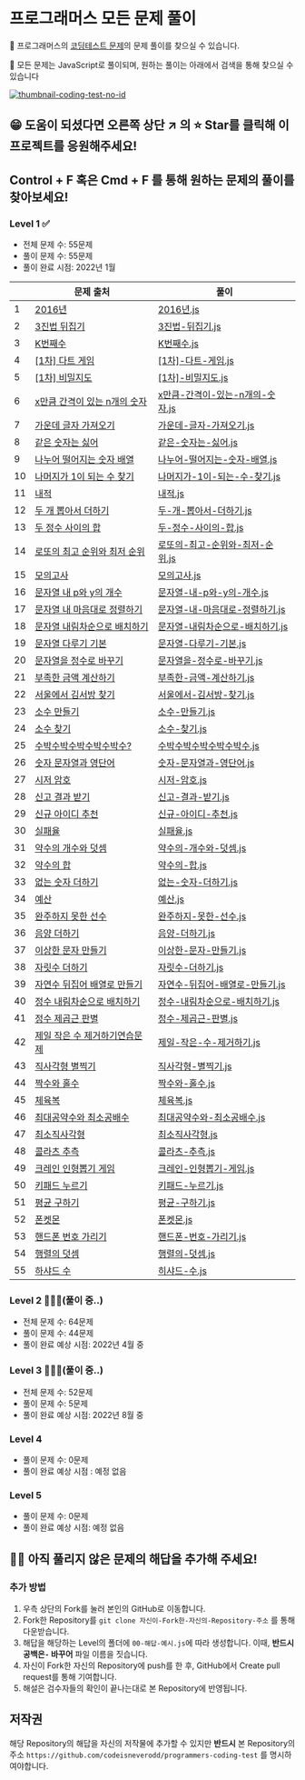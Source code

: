 # 프로그래머스 모든 문제 풀이

🌱 프로그래머스의 [코딩테스트 문제](https://programmers.co.kr/learn/challenges?tab=all_challenges)의 문제 풀이를 찾으실 수 있습니다.

🌱 모든 문제는 JavaScript로 풀이되며, 원하는 풀이는 아래에서 검색을 통해 찾으실 수 있습니다 

[![thumbnail-coding-test-no-id](https://user-images.githubusercontent.com/54318460/158711288-5fbd903f-d3b6-4d56-bd1f-9e5946d67d0a.png)
](https://github.com/codeisneverodd/programmers-coding-test/)


## 😁 **도움이 되셨다면** 오른쪽 상단 ↗ 의 ⭐️ **Star를 클릭**해 이 프로젝트를 응원해주세요!

## Control + F 혹은 Cmd + F 를 통해 원하는 문제의 풀이를 찾아보세요!

### Level 1 ✅

- 전체 문제 수: 55문제
- 풀이 문제 수: 55문제
- 풀이 완료 시점: 2022년 1월

|      | 문제 출처                                                    | 풀이                                                         |
| ---- | ------------------------------------------------------------ | ------------------------------------------------------------ |
| 1    | [2016년](https://programmers.co.kr/learn/courses/30/lessons/12901) | [2016년.js](https://github.com/codeisneverodd/programmers-coding-test/blob/main/level-1/2016년.js) |
| 2    | [3진법 뒤집기](https://programmers.co.kr/learn/courses/30/lessons/68935) | [3진법-뒤집기.js](https://github.com/codeisneverodd/programmers-coding-test/blob/main/level-1/3진법-뒤집기.js) |
| 3    | [K번째수](https://programmers.co.kr/learn/courses/30/lessons/42748) | [K번째수.js](https://github.com/codeisneverodd/programmers-coding-test/blob/main/level-1/K번째수.js) |
| 4    | [[1차] 다트 게임](https://programmers.co.kr/learn/courses/30/lessons/17682) | [[1차]-다트-게임.js](https://github.com/codeisneverodd/programmers-coding-test/blob/main/level-1/[1차]-다트-게임.js) |
| 5    | [[1차] 비밀지도](https://programmers.co.kr/learn/courses/30/lessons/17681) | [[1차]-비밀지도.js](https://github.com/codeisneverodd/programmers-coding-test/blob/main/level-1/[1차]-비밀지도.js) |
| 6    | [x만큼 간격이 있는 n개의 숫자](https://programmers.co.kr/learn/courses/30/lessons/12954) | [x만큼-간격이-있는-n개의-숫자.js](https://github.com/codeisneverodd/programmers-coding-test/blob/main/level-1/x만큼-간격이-있는-n개의-숫자.js) |
| 7    | [가운데 글자 가져오기](https://programmers.co.kr/learn/courses/30/lessons/12903) | [가운데-글자-가져오기.js](https://github.com/codeisneverodd/programmers-coding-test/blob/main/level-1/가운데-글자-가져오기.js) |
| 8    | [같은 숫자는 싫어](https://programmers.co.kr/learn/courses/30/lessons/12906) | [같은-숫자는-싫어.js](https://github.com/codeisneverodd/programmers-coding-test/blob/main/level-1/같은-숫자는-싫어.js) |
| 9    | [나누어 떨어지는 숫자 배열](https://programmers.co.kr/learn/courses/30/lessons/12910) | [나누어-떨어지는-숫자-배열.js](https://github.com/codeisneverodd/programmers-coding-test/blob/main/level-1/나누어-떨어지는-숫자-배열.js) |
| 10   | [나머지가 1이 되는 수 찾기](https://programmers.co.kr/learn/courses/30/lessons/87389) | [나머지가-1이-되는-수-찾기.js](https://github.com/codeisneverodd/programmers-coding-test/blob/main/level-1/나머지가-1이-되는-수-찾기.js) |
| 11   | [내적](https://programmers.co.kr/learn/courses/30/lessons/70128) | [내적.js](https://github.com/codeisneverodd/programmers-coding-test/blob/main/level-1/내적.js) |
| 12   | [두 개 뽑아서 더하기](https://programmers.co.kr/learn/courses/30/lessons/68644) | [두-개-뽑아서-더하기.js](https://github.com/codeisneverodd/programmers-coding-test/blob/main/level-1/두-개-뽑아서-더하기.js) |
| 13   | [두 정수 사이의 합](https://programmers.co.kr/learn/courses/30/lessons/12912) | [두-정수-사이의-합.js](https://github.com/codeisneverodd/programmers-coding-test/blob/main/level-1/두-정수-사이의-합.js) |
| 14   | [로또의 최고 순위와 최저 순위](https://programmers.co.kr/learn/courses/30/lessons/77484) | [로또의-최고-순위와-최저-순위.js](https://github.com/codeisneverodd/programmers-coding-test/blob/main/level-1/로또의-최고-순위와-최저-순위.js) |
| 15   | [모의고사](https://programmers.co.kr/learn/courses/30/lessons/42840) | [모의고사.js](https://github.com/codeisneverodd/programmers-coding-test/blob/main/level-1/모의고사.js) |
| 16   | [문자열 내 p와 y의 개수](https://programmers.co.kr/learn/courses/30/lessons/12916) | [문자열-내-p와-y의-개수.js](https://github.com/codeisneverodd/programmers-coding-test/blob/main/level-1/문자열-내-p와-y의-개수.js) |
| 17   | [문자열 내 마음대로 정렬하기](https://programmers.co.kr/learn/courses/30/lessons/12915) | [문자열-내-마음대로-정렬하기.js](https://github.com/codeisneverodd/programmers-coding-test/blob/main/level-1/문자열-내-마음대로-정렬하기.js) |
| 18   | [문자열 내림차순으로 배치하기](https://programmers.co.kr/learn/courses/30/lessons/12917) | [문자열-내림차순으로-배치하기.js](https://github.com/codeisneverodd/programmers-coding-test/blob/main/level-1/문자열-내림차순으로-배치하기.js) |
| 19   | [문자열 다루기 기본](https://programmers.co.kr/learn/courses/30/lessons/12918) | [문자열-다루기-기본.js](https://github.com/codeisneverodd/programmers-coding-test/blob/main/level-1/문자열-다루기-기본.js) |
| 20   | [문자열을 정수로 바꾸기](https://programmers.co.kr/learn/courses/30/lessons/12925) | [문자열을-정수로-바꾸기.js](https://github.com/codeisneverodd/programmers-coding-test/blob/main/level-1/문자열을-정수로-바꾸기.js) |
| 21   | [부족한 금액 계산하기](https://programmers.co.kr/learn/courses/30/lessons/82612) | [부족한-금액-계산하기.js](https://github.com/codeisneverodd/programmers-coding-test/blob/main/level-1/부족한-금액-계산하기.js) |
| 22   | [서울에서 김서방 찾기](https://programmers.co.kr/learn/courses/30/lessons/12919) | [서울에서-김서방-찾기.js](https://github.com/codeisneverodd/programmers-coding-test/blob/main/level-1/서울에서-김서방-찾기.js) |
| 23   | [소수 만들기](https://programmers.co.kr/learn/courses/30/lessons/12977) | [소수-만들기.js](https://github.com/codeisneverodd/programmers-coding-test/blob/main/level-1/소수-만들기.js) |
| 24   | [소수 찾기](https://programmers.co.kr/learn/courses/30/lessons/12921) | [소수-찾기.js](https://github.com/codeisneverodd/programmers-coding-test/blob/main/level-1/소수-찾기.js) |
| 25   | [수박수박수박수박수박수?](https://programmers.co.kr/learn/courses/30/lessons/12922) | [수박수박수박수박수박수.js](https://github.com/codeisneverodd/programmers-coding-test/blob/main/level-1/수박수박수박수박수박수.js) |
| 26   | [숫자 문자열과 영단어](https://programmers.co.kr/learn/courses/30/lessons/81301) | [숫자-문자열과-영단어.js](https://github.com/codeisneverodd/programmers-coding-test/blob/main/level-1/숫자-문자열과-영단어.js) |
| 27   | [시저 암호](https://programmers.co.kr/learn/courses/30/lessons/12926) | [시저-암호.js](https://github.com/codeisneverodd/programmers-coding-test/blob/main/level-1/시저-암호.js) |
| 28   | [신고 결과 받기](https://programmers.co.kr/learn/courses/30/lessons/92334) | [신고-결과-받기.js](https://github.com/codeisneverodd/programmers-coding-test/blob/main/level-1/신고-결과-받기.js) |
| 29   | [신규 아이디 추천](https://programmers.co.kr/learn/courses/30/lessons/72410) | [신규-아이디-추천.js](https://github.com/codeisneverodd/programmers-coding-test/blob/main/level-1/신규-아이디-추천.js) |
| 30   | [실패율](https://programmers.co.kr/learn/courses/30/lessons/42889) | [실패율.js](https://github.com/codeisneverodd/programmers-coding-test/blob/main/level-1/실패율.js) |
| 31   | [약수의 개수와 덧셈](https://programmers.co.kr/learn/courses/30/lessons/77884) | [약수의-개수와-덧셈.js](https://github.com/codeisneverodd/programmers-coding-test/blob/main/level-1/약수의-개수와-덧셈.js) |
| 32   | [약수의 합](https://programmers.co.kr/learn/courses/30/lessons/12928) | [약수의-합.js](https://github.com/codeisneverodd/programmers-coding-test/blob/main/level-1/약수의-합.js) |
| 33   | [없는 숫자 더하기](https://programmers.co.kr/learn/courses/30/lessons/86051) | [없는-숫자-더하기.js](https://github.com/codeisneverodd/programmers-coding-test/blob/main/level-1/없는-숫자-더하기.js) |
| 34   | [예산](https://programmers.co.kr/learn/courses/30/lessons/12982) | [예산.js](https://github.com/codeisneverodd/programmers-coding-test/blob/main/level-1/예산.js) |
| 35   | [완주하지 못한 선수](https://programmers.co.kr/learn/courses/30/lessons/42576) | [완주하지-못한-선수.js](https://github.com/codeisneverodd/programmers-coding-test/blob/main/level-1/완주하지-못한-선수.js) |
| 36   | [음양 더하기](https://programmers.co.kr/learn/courses/30/lessons/76501) | [음양-더하기.js](https://github.com/codeisneverodd/programmers-coding-test/blob/main/level-1/음양-더하기.js) |
| 37   | [이상한 문자 만들기](https://programmers.co.kr/learn/courses/30/lessons/12930) | [이상한-문자-만들기.js](https://github.com/codeisneverodd/programmers-coding-test/blob/main/level-1/이상한-문자-만들기.js) |
| 38   | [자릿수 더하기](https://programmers.co.kr/learn/courses/30/lessons/12931) | [자릿수-더하기.js](https://github.com/codeisneverodd/programmers-coding-test/blob/main/level-1/자릿수-더하기.js) |
| 39   | [자연수 뒤집어 배열로 만들기](https://programmers.co.kr/learn/courses/30/lessons/12932) | [자연수-뒤집어-배열로-만들기.js](https://github.com/codeisneverodd/programmers-coding-test/blob/main/level-1/자연수-뒤집어-배열로-만들기.js) |
| 40   | [정수 내림차순으로 배치하기](https://programmers.co.kr/learn/courses/30/lessons/12933) | [정수-내림차순으로-배치하기.js](https://github.com/codeisneverodd/programmers-coding-test/blob/main/level-1/정수-내림차순으로-배치하기.js) |
| 41   | [정수 제곱근 판별](https://programmers.co.kr/learn/courses/30/lessons/12934) | [정수-제곱근-판별.js](https://github.com/codeisneverodd/programmers-coding-test/blob/main/level-1/정수-제곱근-판별.js) |
| 42   | [제일 작은 수 제거하기연습문제](https://programmers.co.kr/learn/courses/30/lessons/12935) | [제일-작은-수-제거하기.js](https://github.com/codeisneverodd/programmers-coding-test/blob/main/level-1/제일-작은-수-제거하기.js) |
| 43   | [직사각형 별찍기](https://programmers.co.kr/learn/courses/30/lessons/12969) | [직사각형-별찍기.js](https://github.com/codeisneverodd/programmers-coding-test/blob/main/level-1/직사각형-별찍기.js) |
| 44   | [짝수와 홀수](https://programmers.co.kr/learn/courses/30/lessons/12937) | [짝수와-홀수.js](https://github.com/codeisneverodd/programmers-coding-test/blob/main/level-1/짝수와-홀수.js) |
| 45   | [체육복](https://programmers.co.kr/learn/courses/30/lessons/42862) | [체육복.js](https://github.com/codeisneverodd/programmers-coding-test/blob/main/level-1/체육복.js) |
| 46   | [최대공약수와 최소공배수](https://programmers.co.kr/learn/courses/30/lessons/12940) | [최대공약수와-최소공배수.js](https://github.com/codeisneverodd/programmers-coding-test/blob/main/level-1/최대공약수와-최소공배수.js) |
| 47   | [최소직사각형](https://programmers.co.kr/learn/courses/30/lessons/86491) | [최소직사각형.js](https://github.com/codeisneverodd/programmers-coding-test/blob/main/level-1/최소직사각형.js) |
| 48   | [콜라츠 추측](https://programmers.co.kr/learn/courses/30/lessons/12943) | [콜라츠-추측.js](https://github.com/codeisneverodd/programmers-coding-test/blob/main/level-1/콜라츠-추측.js) |
| 49   | [크레인 인형뽑기 게임](https://programmers.co.kr/learn/courses/30/lessons/64061) | [크레인-인형뽑기-게임.js](https://github.com/codeisneverodd/programmers-coding-test/blob/main/level-1/크레인-인형뽑기-게임.js) |
| 50   | [키패드 누르기](https://programmers.co.kr/learn/courses/30/lessons/67256) | [키패드-누르기.js](https://github.com/codeisneverodd/programmers-coding-test/blob/main/level-1/키패드-누르기.js) |
| 51   | [평균 구하기](https://programmers.co.kr/learn/courses/30/lessons/12944) | [평균-구하기.js](https://github.com/codeisneverodd/programmers-coding-test/blob/main/level-1/평균-구하기.js) |
| 52   | [폰켓몬](https://programmers.co.kr/learn/courses/30/lessons/1845) | [폰켓몬.js](https://github.com/codeisneverodd/programmers-coding-test/blob/main/level-1/폰켓몬.js) |
| 53   | [핸드폰 번호 가리기](https://programmers.co.kr/learn/courses/30/lessons/12948) | [핸드폰-번호-가리기.js](https://github.com/codeisneverodd/programmers-coding-test/blob/main/level-1/핸드폰-번호-가리기.js) |
| 54   | [행렬의 덧셈](https://programmers.co.kr/learn/courses/30/lessons/12950) | [행렬의-덧셈.js](https://github.com/codeisneverodd/programmers-coding-test/blob/main/level-1/행렬의-덧셈.js) |
| 55   | [하샤드 수](https://programmers.co.kr/learn/courses/30/lessons/12947) | [히샤드-수.js](https://github.com/codeisneverodd/programmers-coding-test/blob/main/level-1/히샤드-수.js) |

### Level 2 👨🏻‍💻(풀이 중..)

- 전체 문제 수: 64문제
- 풀이 문제 수: 44문제
- 풀이 완료 예상 시점: 2022년 4월 중

### Level 3 👨🏻‍💻(풀이 중..)

- 전체 문제 수: 52문제
- 풀이 문제 수: 5문제
- 풀이 완료 예상 시점: 2022년 8월 중

### Level 4

- 풀이 문제 수: 0문제
- 풀이 완료 예상 시점 : 예정 없음

### Level 5

- 풀이 문제 수: 0문제
- 풀이 완료 예상 시점: 예정 없음

## 🙏🏻 아직 풀리지 않은 문제의 해답을 추가해 주세요!

### 추가 방법

1. 우측 상단의 Fork를 눌러 본인의 GitHub로 이동합니다.
2. Fork한 Repository를 `git clone 자신이-Fork한-자신의-Repository-주소` 를 통해 다운받습니다.
3. 해답을 해당하는 Level의 폴더에 `00-해답-예시.js`에 따라 생성합니다. 이때, **반드시 공백은`-` 바꾸어** 파일 이름을 짓습니다.
4. 자신이 Fork한 자신의 Repository에 push를 한 후, GitHub에서 Create pull request를 통해 기여합니다.
5. 해설은 검수자들의 확인이 끝나는대로 본 Repository에 반영됩니다.

## 저작권

해당 Repository의 해답을 자신의 저작물에 추가할 수 있지만 **반드시** 본 Repository의
주소 `https://github.com/codeisneverodd/programmers-coding-test`
를 명시하여야합니다.

